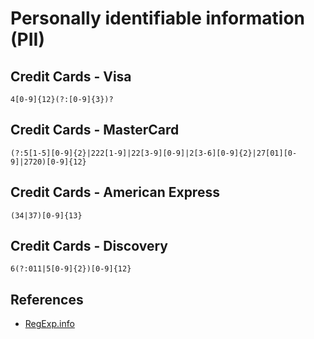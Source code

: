 # Personally identifiable information (PII)

<!-- ## Credit Cards -->


## Credit Cards - Visa

```
4[0-9]{12}(?:[0-9]{3})?
```

## Credit Cards - MasterCard

```
(?:5[1-5][0-9]{2}|222[1-9]|22[3-9][0-9]|2[3-6][0-9]{2}|27[01][0-9]|2720)[0-9]{12}
```

## Credit Cards - American Express

```
(34|37)[0-9]{13}
```

## Credit Cards - Discovery

```
6(?:011|5[0-9]{2})[0-9]{12}
```


## References

- [RegExp.info](https://www.regular-expressions.info/creditcard.html)
